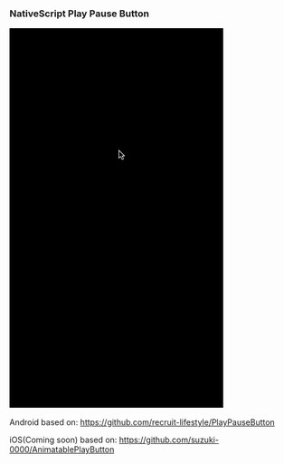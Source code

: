 ### NativeScript Play Pause Button

![Nativescript Play Pause Button](sample-android.gif)

Android based on: https://github.com/recruit-lifestyle/PlayPauseButton

iOS(Coming soon) based on: https://github.com/suzuki-0000/AnimatablePlayButton

